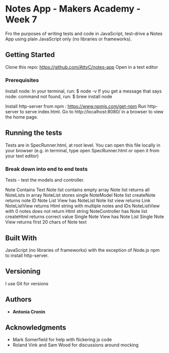# Notes App - Makers Academy - Week 7

Fro the purposes of writing tests and code in JavaScript, test-drive a Notes App using plain JavaScript only (no libraries or frameworks).

## Getting Started

Clone this repo: https://github.com/AttyC/notes-app
Open in a text editor

### Prerequisites

Install node:
In your terminal, run:
$ node -v
If you get a message that says node: command not found, run:
$ brew install node

Install http-server from npm : https://www.npmjs.com/get-npm
Run http-server to serve index.html.
Go to http://localhost:8080/ in a browser to view the home page.

## Running the tests

Tests are in SpecRunner.html, at root level. You can open this file locally in your browser (e.g. in terminal, type open SpecRunner.html or open it from your text editor)

### Break down into end to end tests

Tests - test the models and controller.

Note Contains Text
Note list contains empty array
Note list returns all NoteLists in array
NoteList stores single NoteModel
Note list createNote returns note ID
Note List View has NoteList
Note list view returns Link
NoteListView returns Html string with multiple notes and IDs
NoteListView with 0 notes does not return Html string
NoteController has Note list
createHtml returns correct value
Single Note View has Note List
Single Note View returns first 20 chars of Note text

## Built With

JavaScript (no libraries of frameworks) with the exception of Node.js npm to install http-server.

## Versioning

I use Git for versions
## Authors

* **Antonia Cronin**

## Acknowledgments

* Mark Somerfield for help with flickering js code
* Roland Vink and Sam Wood for discussions around mocking
